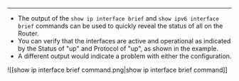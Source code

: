 
---
- The output of the `show ip interface brief` and `show ipv6 interface brief` commands can be used to quickly reveal the status of all on the Router.
- You can verify that the interfaces are active and operational as indicated by the Status of "up" and Protocol of "up", as shown in the example.
- A different output would indicate a problem with either the configuration.

![[show ip interface brief command.png|show ip interface brief command]]